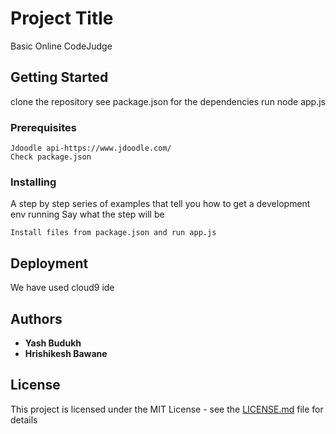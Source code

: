 # Project Title
Basic Online CodeJudge

## Getting Started
clone the repository see package.json for the dependencies run node app.js

### Prerequisites



```
Jdoodle api-https://www.jdoodle.com/
Check package.json
```

### Installing

A step by step series of examples that tell you how to get a development env running
Say what the step will be

```
Install files from package.json and run app.js
```

## Deployment
We have used cloud9 ide

## Authors

* **Yash Budukh** 
* **Hrishikesh Bawane**

## License

This project is licensed under the MIT License - see the [LICENSE.md](LICENSE.md) file for details



